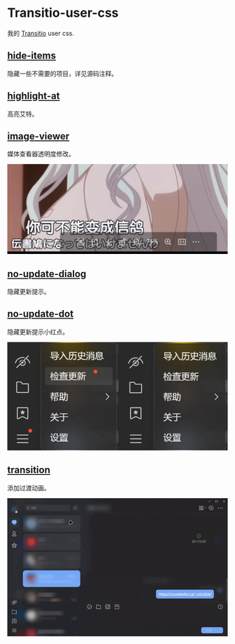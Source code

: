 # Transitio-user-css

我的 [Transitio](https://github.com/PRO-2684/transitio) user css.

## [hide-items](./hide-items.css)

隐藏一些不需要的项目，详见源码注释。

## [highlight-at](./highlight-at.css)

高亮艾特。

## [image-viewer](./image-viewer.css)

媒体查看器透明度修改。

![image-viewer](./images/image-viewer.jpg)

## [no-update-dialog](./no-update-dialog.css)

隐藏更新提示。

## [no-update-dot](./no-update-dot.css)

隐藏更新提示小红点。

![no-update-dot](./images/no-update-dot.jpg)

## [transition](./transition.css)

添加过渡动画。

![transition](./images/transition.gif)